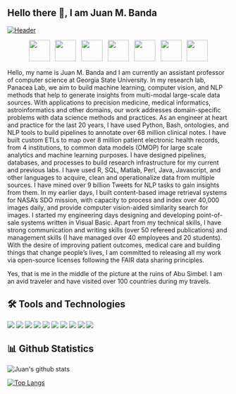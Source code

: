 ## Hello there 👋, I am Juan M. Banda

[![Header](http://www.jmbanda.com/github_header.jpg "Header")](http://www.jmbanda.com)
<p align='center'>
<a href="https://devpost.com/jmbanda"><img height="48" src="http://www.jmbanda.com/devpost_icon.png"></a>&nbsp;&nbsp;
<a href="https://www.gihub.com/jmbanda"><img height="48" src="http://www.jmbanda.com/github_icon.png"></a>&nbsp;&nbsp;
<a href="https://www.linkedin.com/in/jmbanda/"><img height="48" src="http://www.jmbanda.com/linkedin_icon.png"></a>&nbsp;&nbsp;
<a href="https://twitter.com/drjmbanda"><img height="48" src="http://www.jmbanda.com/twitter_icon.png"></a>&nbsp;&nbsp;
<a href="https://500px.com/jbanda"><img height="48" src="http://www.jmbanda.com/500px_icon.png"></a>&nbsp;&nbsp;
<a href="https://scholar.google.com/citations?user=lCgSjYAAAAAJ&hl=en"><img height="48" src="http://www.jmbanda.com/google_scholar_icon.png"></a>&nbsp;&nbsp;
<a href="https://www.researchgate.net/profile/Juan_Banda"><img height="48" src="http://www.jmbanda.com/research_gate_icon.png"></a>
</p>

Hello, my name is Juan M. Banda and I am currently an assistant professor of computer science at Georgia State University. In my research lab, Panacea Lab, we aim to build machine learning, computer vision, and NLP methods that help to generate insights from multi-modal large-scale data sources. With applications to precision medicine, medical informatics, astroinformatics and other domains, our work addresses domain-specific problems with data science methods and practices. As an engineer at heart and practice for the last 20 years, I have used Python, Bash, ontologies, and NLP tools to build pipelines to annotate over 68 million clinical notes. I have built custom ETLs to map over 8 million patient electronic health records, from 4 institutions, to common data models (OMOP) for large scale analytics and machine learning purposes. I have designed pipelines, databases, and processes to build research infrastructure for my current and previous labs. I have used R, SQL, Matlab, Perl, Java, Javascript, and other languages to acquire, clean and operationalize data from multiple sources. I have mined over 9 billion Tweets for NLP tasks to gain insights from them. In my earlier days, I built content-based image retrieval systems for NASA’s SDO mission, with capacity to process and index over 40,000 images daily, and provide computer vision-aided similarity search for images. I started my engineering days designing and developing point-of-sale systems written in Visual Basic. Apart from my technical skills, I have strong communication and writing skills (over 50 refereed publications) and management skills (I have managed over 40 employees and 20 students). With the desire of improving patient outcomes, medical care and building things that change people’s lives, I am committed to releasing all my work via open-source licenses following the FAIR data sharing principles.

Yes, that is me in the middle of the picture at the ruins of Abu Simbel. I am an avid traveler and have visited over 100 countries during my travels.

## 🛠️ Tools and Technologies
![](https://img.shields.io/badge/OS-Linux-informational?style=flat&logo=linux&logoColor=white&color=0FA1DE)
![](https://img.shields.io/badge/OS-Windows-informational?style=flat&logo=windows&logoColor=white&color=0FA1DE)
![](https://img.shields.io/badge/OS-MacOS-informational?style=flat&logo=macos&logoColor=white&color=0FA1DE)
![](https://img.shields.io/badge/Code-Python-informational?style=flat&logo=python&logoColor=white&color=0FA1DE)
![](https://img.shields.io/badge/Code-R-informational?style=flat&logo=R&logoColor=white&color=0FA1DE)
![](https://img.shields.io/badge/Code-SQL-informational?style=flat&logo=SQL&logoColor=white&color=0FA1DE)
![](https://img.shields.io/badge/Code-JavaScript-informational?style=flat&logo=javascript&logoColor=white&color=0FA1DE)
![](https://img.shields.io/badge/Shell-Bash-informational?style=flat&logo=gnu-bash&logoColor=white&color=0FA1DE)
![](https://img.shields.io/badge/Shell-VIM-informational?style=flat&logo=gnu-bash&logoColor=white&color=0FA1DE)
![](https://img.shields.io/badge/Tools-PostgreSQL-informational?style=flat&logo=postgresql&logoColor=white&color=0FA1DE)

## 📊 Github Statistics
![Juan's github stats](https://github-readme-stats.vercel.app/api?username=jmbanda&theme=merko&show_icons=true&count_private=true)

[![Top Langs](https://github-readme-stats.vercel.app/api/top-langs/?username=jmbanda&langs_count=10&theme=merko&layout=compact)](https://github.com/jmbanda)

<!--
**jmbanda/jmbanda** is a ✨ _special_ ✨ repository because its `README.md` (this file) appears on your GitHub profile.

Here are some ideas to get you started:

- 🔭 I’m currently working on ...
- 🌱 I’m currently learning ...
- 👯 I’m looking to collaborate on ...
- 🤔 I’m looking for help with ...
- 💬 Ask me about ...
- 📫 How to reach me: ...
- 😄 Pronouns: ...
- ⚡ Fun fact: ...
-->
